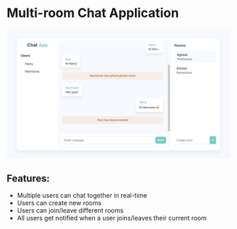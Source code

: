 # Multi-room Chat Application



<img src="/public/chat-app.png" />



## Features:

- Multiple users can chat together in real-time
- Users can create new rooms
- Users can join/leave different rooms
- All users get notified when a user joins/leaves their current room

